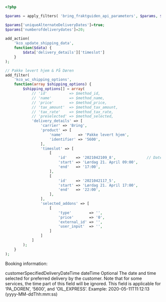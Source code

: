 ```php
<?php

$params = apply_filters( 'bring_fraktguiden_api_parameters', $params, $this );

$params['uniqueAlternateDeliveryDates']=true;
$params['numberofdeliverydates']=20;
		
add_action(
	'kco_update_shipping_data',
	function($data) {
		$data['delivery_details']['timeslot']
	}
);

// Pakke levert hjem & På Døren
add_filter(
	'kco_wc_shipping_options',
	function(array $shipping_options) {
		$shipping_options[] = array(
			// 'id'          => $method_id,
			// 'name'        => $method_name,
			// 'price'       => $method_price,
			// 'tax_amount'  => $method_tax_amount,
			// 'tax_rate'    => $method_tax_rate,
			// 'preselected' => $method_selected,
			'delivery_details' => [
				'carrier' => 'Bring',
				'product' => [
					'name'       => 'Pakke levert hjem',
					'identifier' => '5600',
				],
				'timeslot' => [
					[
						'id'    => '2021042109_8',              // Date + diff YYYYMMDDHH_{17-9}
						'start' => 'Lørdag 21. April 09:00',
						'end'   => '17:00',
					],
					[
						'id'    => '2021042117_5',
						'start' => 'Lørdag 21. April 17:00',
						'end'   => '22:00',
					],
				],
				'selected_addons' => [
					[
						'type'        => '',
						'price'       => '0',
						'external_id' => '',
						'user_input'  => '',
					]
				]
			]
		);
	}
);
```

Booking information:

customerSpecifiedDeliveryDateTime	dateTime	Optional The date and time selected for preferred delivery by the customer. Note that for some services, the time part of this field will be ignored. This field is applicable for ‘PA_DOREN’, ‘5600’, and ‘OIL_EXPRESS’.
Example: 2020-05-11T11:12:13 (yyyy-MM-ddThh:mm:ss)

